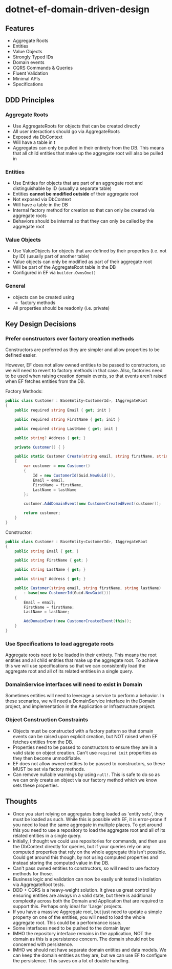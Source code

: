 # dotnet-ef-domain-driven-design

## Features

- Aggregate Roots
- Entities
- Value Objects
- Strongly Typed IDs
- Domain events
- CQRS Commands & Queries
- Fluent Validation
- Minimal APIs
- Specifications

## DDD Principles

### Aggregate Roots

- Use AggregateRoots for objects that can be created directly
- All user interactions should go via AggregateRoots
- Exposed via DbContext
- Will have a table in t
- Aggregates can only be pulled in their entirety from the DB.  This means that all child entities that make up the aggregate root will also be pulled in

### Entities

- Use Entities for objects that are part of an aggregate root and distinguishable by ID (usually a separate table)
- Entities **cannot be modified outside** of their aggregate root
- Not exposed via DbContext
- Will have a table in the DB
- Internal factory method for creation so that can only be created via aggregate roots
- Behaviors should be internal so that they can only be called by the aggregate root

### Value Objects

- Use ValueObjects for objects that are defined by their properties (i.e. not by ID) (usually part of another table)
- Value objects can only be modified as part of their aggregate root
- Will be part of the AggregateRoot table in the DB
- Configured in EF via `builder.OwnsOne()`

### General

- objects can be created using
  - factory methods
- All properties should be readonly (i.e. private)




## Key Design Decisions

### Prefer constructors over factory creation methods

Constructors are preferred as they are simpler and allow properties to be defined easier.

However, EF does not allow owned entities to be passed to constructors, so we will need to revert to factory methods in that case.  Also, factories need to be used when raising creation domain events, so that events aren't raised when EF fetches entities from the DB.

Factory Methods:

```cs
public class Customer : BaseEntity<CustomerId>, IAggregateRoot
{
    public required string Email { get; init }

    public required string FirstName { get; init }

    public required string LastName { get; init }

    public string? Address { get; }

    private Customer() { }

    public static Customer Create(string email, string firstName, string lastName)
    {
        var customer = new Customer()
        {
            Id = new CustomerId(Guid.NewGuid()),
            Email = email,
            FirstName = firstName,
            LastName = lastName
        };

        customer.AddDomainEvent(new CustomerCreatedEvent(customer));

        return customer;
    }
}
```

Constructor:

```cs
public class Customer : BaseEntity<CustomerId>, IAggregateRoot
{
    public string Email { get; }

    public string FirstName { get; }

    public string LastName { get; }

    public string? Address { get; }

    public Customer(string email, string firstName, string lastName)
        : base(new CustomerId(Guid.NewGuid()))
    {
        Email = email;
        FirstName = firstName;
        LastName = lastName;

        AddDomainEvent(new CustomerCreatedEvent(this));
    }
}
```

### Use Specifications to load aggregate roots

Aggregate roots need to be loaded in their entirety.  This means the root entities and all child entities that make up the aggregate root.  To achieve this we will use specifications so that we can consistently load the aggregate root and all of its related entities in a single query.

### DomainService interfaces will need to exist in Domain

Sometimes entities will need to leverage a service to perform a behavior.  In these scenarios, we will need a DomainService interface in the Domain project, and implementation in the Application or Infrastructure project.

### Object Construction Constraints

- Objects must be constructed with a factory pattern so that domain events can be raised upon explicit creation, but NOT raised when EF fetches entities from the DB.
- Properties need to be passed to constructors to ensure they are in a valid state on object creation.  Can't use `required init` properties as they then become unmodifiable.
- EF does not allow owned entities to be passed to constructors, so these MUST be set via factory methods.
- Can remove nullable warnings by using `null!`.  This is safe to do so as we can only create an object via our factory method which we know sets these properties.

## Thoughts

- Once you start relying on aggregates being loaded as 'entity sets', they must be loaded as such.  While this is possible with EF, it is error-prone if you need to load the same aggregate in multiple places.  To get around this you need to use a repository to load the aggregate root and all of its related entities in a single query.
- Initially, I thought we could use repositories for commands, and then use the DbContext directly for queries, but if your queries rely on any computed properties that rely on the whole aggregate this isn't possible.  Could get around this though, by not using computed properties and instead storing the computed value in the DB.
- Can't pass owned entities to constructors, so will need to use factory methods for those.
- Business logic and validation can now be easily unit tested in isolation via AggregateRoot tests.
- DDD + CQRS is a heavy-weight solution.  It gives us great control by ensuring entities are always in a valid state, but there is additional complexity across both the Domain and Application that are required to support this.  Perhaps only ideal for 'Large' projects.
- If you have a massive Aggregate root, but just need to update a simple property on one of the entities, you will need to load the whole aggregate root.  This could be a performance issue.
- Some interfaces need to be pushed to the domain layer
- IMHO the repository interface remains in the application, NOT the domain as this is a persistence concern.  The domain should not be concerned with persistence.
- IMHO we should not have separate domain entities and data models.  We can keep the domain entities as they are, but we can use EF to configure the persistence. This saves on a lot of double handling.
